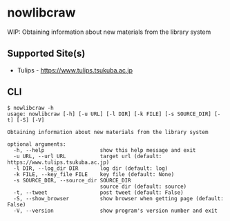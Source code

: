 # nowlibcraw

WIP: Obtaining information about new materials from the library system

## Supported Site(s)

- Tulips - <https://www.tulips.tsukuba.ac.jp>

## CLI

```
$ nowlibcraw -h
usage: nowlibcraw [-h] [-u URL] [-l DIR] [-k FILE] [-s SOURCE_DIR] [-t] [-S] [-V]

Obtaining information about new materials from the library system

optional arguments:
  -h, --help                  show this help message and exit
  -u URL, --url URL           target url (default: https://www.tulips.tsukuba.ac.jp)
  -l DIR, --log_dir DIR       log dir (default: log)
  -k FILE, --key_file FILE    key file (default: None)
  -s SOURCE_DIR, --source_dir SOURCE_DIR
                              source dir (default: source)
  -t, --tweet                 post tweet (default: False)
  -S, --show_browser          show browser when getting page (default: False)
  -V, --version               show program's version number and exit
```
